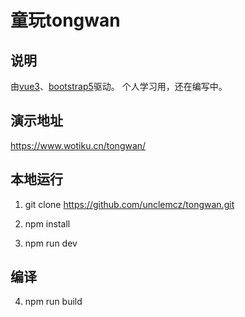 # 童玩tongwan

## 说明
由[vue3](https://cn.vuejs.org/)、[bootstrap5](https://getbootstrap.com/)驱动。
个人学习用，还在编写中。

## 演示地址
https://www.wotiku.cn/tongwan/

## 本地运行
1. git clone https://github.com/unclemcz/tongwan.git

2. npm install

3. npm run dev

## 编译
4. npm run build